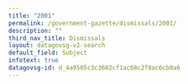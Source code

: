 ```yaml
---
title: "2001"
permalink: /government-gazette/dismissals/2001/
description: ""
third_nav_title: Dismissals
layout: datagovsg-v2-search
default_field: Subject
infotext: true
datagovsg-id: d_4a9505c3c3602cf1ac68c2f8ac6cb0a6
---
```

